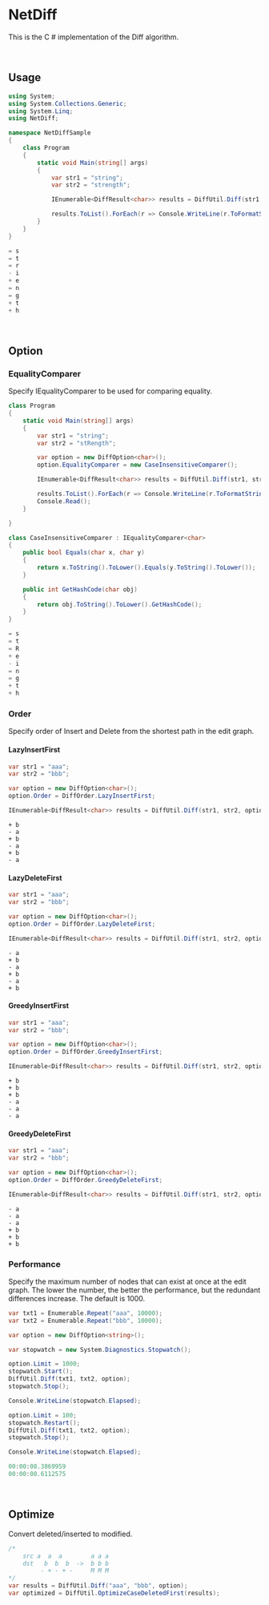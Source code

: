 # NetDiff

This is the C # implementation of the Diff algorithm.

<br/>

## Usage

```cs
using System;
using System.Collections.Generic;
using System.Linq;
using NetDiff;

namespace NetDiffSample
{
    class Program
    {
        static void Main(string[] args)
        {
            var str1 = "string";
            var str2 = "strength";

            IEnumerable<DiffResult<char>> results = DiffUtil.Diff(str1, str2);

            results.ToList().ForEach(r => Console.WriteLine(r.ToFormatString()));
        }
    }
}
```
```cs
= s
= t
= r
- i
+ e
= n
= g
+ t
+ h
```

<br/>

## Option

### EqualityComparer
  
Specify IEqualityComparer to be used for comparing equality.

```cs
class Program
{
    static void Main(string[] args)
    {
        var str1 = "string";
        var str2 = "stRength";

        var option = new DiffOption<char>();
        option.EqualityComparer = new CaseInsensitiveComparer();

        IEnumerable<DiffResult<char>> results = DiffUtil.Diff(str1, str2, option);

        results.ToList().ForEach(r => Console.WriteLine(r.ToFormatString()));
        Console.Read();
    }

}

class CaseInsensitiveComparer : IEqualityComparer<char>
{
    public bool Equals(char x, char y)
    {
        return x.ToString().ToLower().Equals(y.ToString().ToLower());
    }

    public int GetHashCode(char obj)
    {
        return obj.ToString().ToLower().GetHashCode();
    }
}
```
```cs
= s
= t
= R
+ e
- i
= n
= g
+ t
+ h
```

### Order

Specify order of  Insert and Delete from the shortest path in the edit graph.

#### LazyInsertFirst
```cs
var str1 = "aaa";
var str2 = "bbb";

var option = new DiffOption<char>();
option.Order = DiffOrder.LazyInsertFirst;

IEnumerable<DiffResult<char>> results = DiffUtil.Diff(str1, str2, option);

```
```
+ b
- a
+ b
- a
+ b
- a
```


#### LazyDeleteFirst
```cs
var str1 = "aaa";
var str2 = "bbb";

var option = new DiffOption<char>();
option.Order = DiffOrder.LazyDeleteFirst;

IEnumerable<DiffResult<char>> results = DiffUtil.Diff(str1, str2, option);
```
```
- a
+ b
- a
+ b
- a
+ b
```

#### GreedyInsertFirst
```cs
var str1 = "aaa";
var str2 = "bbb";

var option = new DiffOption<char>();
option.Order = DiffOrder.GreedyInsertFirst;

IEnumerable<DiffResult<char>> results = DiffUtil.Diff(str1, str2, option);
```
```
+ b
+ b
+ b
- a
- a
- a
```

#### GreedyDeleteFirst
```cs
var str1 = "aaa";
var str2 = "bbb";

var option = new DiffOption<char>();
option.Order = DiffOrder.GreedyDeleteFirst;

IEnumerable<DiffResult<char>> results = DiffUtil.Diff(str1, str2, option);
```
```
- a
- a
- a
+ b
+ b
+ b
```

### Performance

Specify the maximum number of nodes that can exist at once at the edit graph.
The lower the number, the better the performance, but the redundant differences increase.
The default is 1000.

```cs
var txt1 = Enumerable.Repeat("aaa", 10000);
var txt2 = Enumerable.Repeat("bbb", 10000);

var option = new DiffOption<string>();

var stopwatch = new System.Diagnostics.Stopwatch();

option.Limit = 1000;
stopwatch.Start();
DiffUtil.Diff(txt1, txt2, option);
stopwatch.Stop();

Console.WriteLine(stopwatch.Elapsed);

option.Limit = 100;
stopwatch.Restart();
DiffUtil.Diff(txt1, txt2, option);
stopwatch.Stop();

Console.WriteLine(stopwatch.Elapsed);
```
```cs
00:00:08.3869959
00:00:00.6112575
```

<br/>

## Optimize

Convert deleted/inserted to modified.

```cs
/*
    src a  a  a        a a a 
    dst   b  b  b  ->  b b b
         - + - + -     M M M
*/
var results = DiffUtil.Diff("aaa", "bbb", option);
var optimized = DiffUtil.OptimizeCaseDeletedFirst(results);
```

